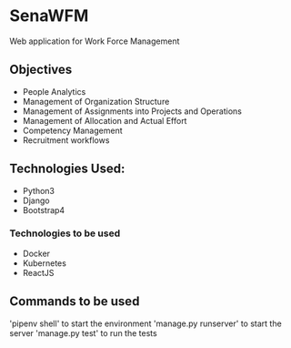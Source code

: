 # SenaWFM
Web application for Work Force Management

## Objectives
- People Analytics
- Management of Organization Structure
- Management of Assignments into Projects and Operations
- Management of Allocation and Actual Effort
- Competency Management
- Recruitment workflows

## Technologies Used:
- Python3
- Django
- Bootstrap4

### Technologies to be used
- Docker
- Kubernetes
- ReactJS

## Commands to be used
'pipenv shell' to start the environment
'manage.py runserver' to start the server
'manage.py test' to run the tests
